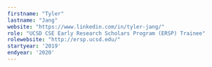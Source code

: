 ```yaml
---
firstname: "Tyler"
lastname: "Jang"
website: "https://www.linkedin.com/in/tyler-jang/"
role: "UCSD CSE Early Research Scholars Program (ERSP) Trainee"
rolewebsite: "http://ersp.ucsd.edu/"
startyear: '2019'
endyear: '2020'
---
```

